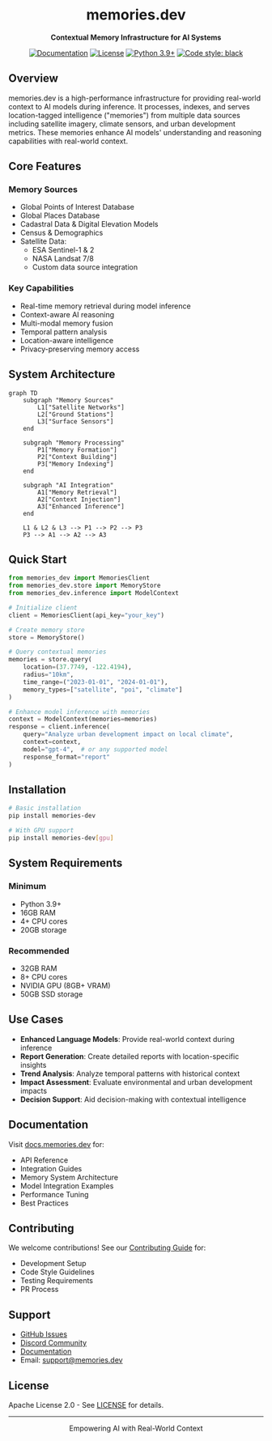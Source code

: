 <div align="center">

# memories.dev

**Contextual Memory Infrastructure for AI Systems**

[![Documentation](https://img.shields.io/badge/docs-latest-brightgreen.svg)](https://docs.memories.dev)
[![License](https://img.shields.io/badge/license-Apache%202.0-blue.svg)](LICENSE)
[![Python 3.9+](https://img.shields.io/badge/python-3.9+-blue.svg)](https://www.python.org/downloads/)
[![Code style: black](https://img.shields.io/badge/code%20style-black-000000.svg)](https://github.com/psf/black)

</div>

## Overview

memories.dev is a high-performance infrastructure for providing real-world context to AI models during inference. It processes, indexes, and serves location-tagged intelligence ("memories") from multiple data sources including satellite imagery, climate sensors, and urban development metrics. These memories enhance AI models' understanding and reasoning capabilities with real-world context.

## Core Features

### Memory Sources
- Global Points of Interest Database
- Global Places Database
- Cadastral Data & Digital Elevation Models
- Census & Demographics
- Satellite Data:
  - ESA Sentinel-1 & 2
  - NASA Landsat 7/8
  - Custom data source integration

### Key Capabilities
- Real-time memory retrieval during model inference
- Context-aware AI reasoning
- Multi-modal memory fusion
- Temporal pattern analysis
- Location-aware intelligence
- Privacy-preserving memory access

## System Architecture

```mermaid
graph TD
    subgraph "Memory Sources"
        L1["Satellite Networks"]
        L2["Ground Stations"]
        L3["Surface Sensors"]
    end

    subgraph "Memory Processing"
        P1["Memory Formation"]
        P2["Context Building"]
        P3["Memory Indexing"]
    end

    subgraph "AI Integration"
        A1["Memory Retrieval"]
        A2["Context Injection"]
        A3["Enhanced Inference"]
    end

    L1 & L2 & L3 --> P1 --> P2 --> P3
    P3 --> A1 --> A2 --> A3
```

## Quick Start

```python
from memories_dev import MemoriesClient
from memories_dev.store import MemoryStore
from memories_dev.inference import ModelContext

# Initialize client
client = MemoriesClient(api_key="your_key")

# Create memory store
store = MemoryStore()

# Query contextual memories
memories = store.query(
    location=(37.7749, -122.4194),
    radius="10km",
    time_range=("2023-01-01", "2024-01-01"),
    memory_types=["satellite", "poi", "climate"]
)

# Enhance model inference with memories
context = ModelContext(memories=memories)
response = client.inference(
    query="Analyze urban development impact on local climate",
    context=context,
    model="gpt-4",  # or any supported model
    response_format="report"
)
```

## Installation

```bash
# Basic installation
pip install memories-dev

# With GPU support
pip install memories-dev[gpu]
```

## System Requirements

### Minimum
- Python 3.9+
- 16GB RAM
- 4+ CPU cores
- 20GB storage

### Recommended
- 32GB RAM
- 8+ CPU cores
- NVIDIA GPU (8GB+ VRAM)
- 50GB SSD storage

## Use Cases

- **Enhanced Language Models**: Provide real-world context during inference
- **Report Generation**: Create detailed reports with location-specific insights
- **Trend Analysis**: Analyze temporal patterns with historical context
- **Impact Assessment**: Evaluate environmental and urban development impacts
- **Decision Support**: Aid decision-making with contextual intelligence

## Documentation

Visit [docs.memories.dev](https://docs.memories.dev) for:
- API Reference
- Integration Guides
- Memory System Architecture
- Model Integration Examples
- Performance Tuning
- Best Practices

## Contributing

We welcome contributions! See our [Contributing Guide](CONTRIBUTING.md) for:
- Development Setup
- Code Style Guidelines
- Testing Requirements
- PR Process

## Support

- [GitHub Issues](https://github.com/memories-dev/memories.dev/issues)
- [Discord Community](https://discord.gg/memories-dev)
- [Documentation](https://docs.memories.dev)
- Email: support@memories.dev

## License

Apache License 2.0 - See [LICENSE](LICENSE) for details.

---

<div align="center">
<p>Empowering AI with Real-World Context</p>
</div>
